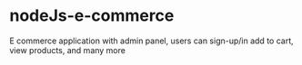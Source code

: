 ﻿# nodeJs-e-commerce
E commerce application with admin panel, users can sign-up/in add to cart, view products, and many more
